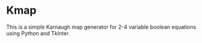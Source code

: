 # Kmap
This is a simple Karnaugh map generator for 2-4 variable boolean equations using Python and Tkinter.


